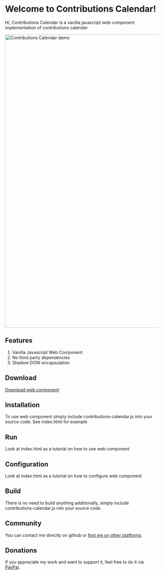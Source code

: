 # Welcome to Contributions Calendar!

Hi, Contributions Calendar is a vanilla javascript web component implementation of contributions calendar

<img width="964" alt="Contributions Calendar demo" src="https://user-images.githubusercontent.com/1307140/176421355-d5eed898-e6e0-41b5-a8dd-fe48b7f2d819.png">


## Features
1. Vanilla Javascript Web Component
2. No third party dependencies
3. Shadow DOW encapsulation

## Download
[Download web component](https://github.com/bohdaq/contributions-calendar/releases/download/0.0.1/contributions-calendar.zip)

## Installation
To use web component simply include contributions-calendar.js into your source code. See index.html for example

## Run
Look at index.html as a tutorial on how to use web component

## Configuration
Look at index.html as a tutorial on how to configure web component

## Build
There is no need to build anything additionally, simply include contributions-calendar.js into your source code.

## Community
You can contact me directly on github or [find me on other platforms](https://wlo.link/@bohdan_tsap).

## Donations
If you appreciate my work and want to support it, feel free to do it via [PayPal](https://www.paypal.com/donate/?hosted_button_id=7J69SYZWSP6HJ).

